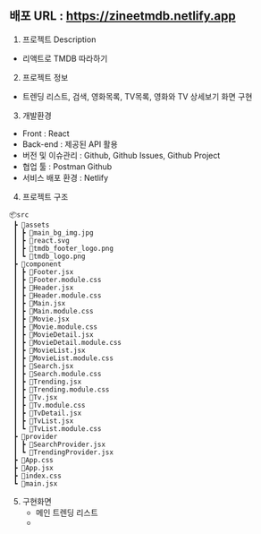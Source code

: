 ## 배포 URL : https://zineetmdb.netlify.app

1. 프로젝트 Description

- 리액트로 TMDB 따라하기

2. 프로젝트 정보

- 트렌딩 리스트, 검색, 영화목록, TV목록, 영화와 TV 상세보기 화면 구현

3. 개발환경

- Front : React
- Back-end : 제공된 API 활용
- 버전 및 이슈관리 : Github, Github Issues, Github Project
- 협업 툴 : Postman Github
- 서비스 배포 환경 : Netlify

4. 프로젝트 구조

```
📦src
 ┣ 📂assets
 ┃ ┣ 📜main_bg_img.jpg
 ┃ ┣ 📜react.svg
 ┃ ┣ 📜tmdb_footer_logo.png
 ┃ ┗ 📜tmdb_logo.png
 ┣ 📂component
 ┃ ┣ 📜Footer.jsx
 ┃ ┣ 📜Footer.module.css
 ┃ ┣ 📜Header.jsx
 ┃ ┣ 📜Header.module.css
 ┃ ┣ 📜Main.jsx
 ┃ ┣ 📜Main.module.css
 ┃ ┣ 📜Movie.jsx
 ┃ ┣ 📜Movie.module.css
 ┃ ┣ 📜MovieDetail.jsx
 ┃ ┣ 📜MovieDetail.module.css
 ┃ ┣ 📜MovieList.jsx
 ┃ ┣ 📜MovieList.module.css
 ┃ ┣ 📜Search.jsx
 ┃ ┣ 📜Search.module.css
 ┃ ┣ 📜Trending.jsx
 ┃ ┣ 📜Trending.module.css
 ┃ ┣ 📜Tv.jsx
 ┃ ┣ 📜Tv.module.css
 ┃ ┣ 📜TvDetail.jsx
 ┃ ┣ 📜TvList.jsx
 ┃ ┗ 📜TvList.module.css
 ┣ 📂provider
 ┃ ┣ 📜SearchProvider.jsx
 ┃ ┗ 📜TrendingProvider.jsx
 ┣ 📜App.css
 ┣ 📜App.jsx
 ┣ 📜index.css
 ┗ 📜main.jsx
```

5. 구현화면
   - 메인 트렌딩 리스트
   -
